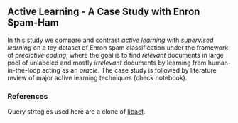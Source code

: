 ## Active Learning - A Case Study with Enron Spam-Ham

In this study we compare and contrast _active learning_ with _supervised learning_ on a toy dataset of Enron spam classification under the framework of _predictive coding_, where the goal is to find _relevant_ documents in large pool of unlabeled and mostly _irrelevant_ documents by learning from human-in-the-loop acting as an _oracle_. The case study is followed by literature review of major active learning techniques (check notebook).

### References

Query strtegies used here are a clone of [libact](https://github.com/ntucllab/libact). 

